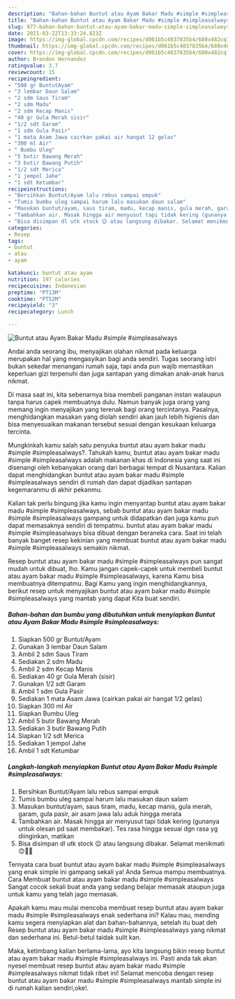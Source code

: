 ```yaml
---
description: "Bahan-bahan Buntut atau Ayam Bakar Madu #simple #simpleasalways yang enak dan Mudah Dibuat"
title: "Bahan-bahan Buntut atau Ayam Bakar Madu #simple #simpleasalways yang enak dan Mudah Dibuat"
slug: 977-bahan-bahan-buntut-atau-ayam-bakar-madu-simple-simpleasalways-yang-enak-dan-mudah-dibuat
date: 2021-03-22T13:33:24.823Z
image: https://img-global.cpcdn.com/recipes/d061b5c4037835b4/680x482cq70/buntut-atau-ayam-bakar-madu-simple-simpleasalways-foto-resep-utama.jpg
thumbnail: https://img-global.cpcdn.com/recipes/d061b5c4037835b4/680x482cq70/buntut-atau-ayam-bakar-madu-simple-simpleasalways-foto-resep-utama.jpg
cover: https://img-global.cpcdn.com/recipes/d061b5c4037835b4/680x482cq70/buntut-atau-ayam-bakar-madu-simple-simpleasalways-foto-resep-utama.jpg
author: Brandon Hernandez
ratingvalue: 3.7
reviewcount: 15
recipeingredient:
- "500 gr BuntutAyam"
- "3 lembar Daun Salam"
- "2 sdm Saus Tiram"
- "2 sdm Madu"
- "2 sdm Kecap Manis"
- "40 gr Gula Merah sisir"
- "1/2 sdt Garam"
- "1 sdm Gula Pasir"
- "1 mata Asam Jawa cairkan pakai air hangat 12 gelas"
- "300 ml Air"
- " Bumbu Uleg"
- "5 butir Bawang Merah"
- "3 butir Bawang Putih"
- "1/2 sdt Merica"
- "1 jempol Jahe"
- "1 sdt Ketumbar"
recipeinstructions:
- "Bersihkan Buntut/Ayam lalu rebus sampai empuk"
- "Tumis bumbu uleg sampai harum lalu masukan daun salam"
- "Masukan buntut/ayam, saus tiram, madu, kecap manis, gula merah, garam, gula pasir, air asam jawa lalu aduk hingga merata"
- "Tambahkan air. Masak hingga air menyusut tapi tidak kering (gunanya untuk olesan pd saat membakar). Tes rasa hingga sesuai dgn rasa yg diinginkan, matikan"
- "Bisa disimpan dl utk stock 😉 atau langsung dibakar. Selamat menikmati 😊👍🏻"
categories:
- Resep
tags:
- buntut
- atau
- ayam

katakunci: buntut atau ayam 
nutrition: 197 calories
recipecuisine: Indonesian
preptime: "PT13M"
cooktime: "PT52M"
recipeyield: "3"
recipecategory: Lunch

---
```



![Buntut atau Ayam Bakar Madu #simple #simpleasalways](https://img-global.cpcdn.com/recipes/d061b5c4037835b4/680x482cq70/buntut-atau-ayam-bakar-madu-simple-simpleasalways-foto-resep-utama.jpg)

Andai anda seorang ibu, menyajikan olahan nikmat pada keluarga merupakan hal yang mengasyikan bagi anda sendiri. Tugas seorang istri bukan sekedar menangani rumah saja, tapi anda pun wajib memastikan keperluan gizi terpenuhi dan juga santapan yang dimakan anak-anak harus nikmat.

Di masa  saat ini, kita sebenarnya bisa membeli panganan instan walaupun tanpa harus capek membuatnya dulu. Namun banyak juga orang yang memang ingin menyajikan yang terenak bagi orang tercintanya. Pasalnya, menghidangkan masakan yang diolah sendiri akan jauh lebih higienis dan bisa menyesuaikan makanan tersebut sesuai dengan kesukaan keluarga tercinta. 



Mungkinkah kamu salah satu penyuka buntut atau ayam bakar madu #simple #simpleasalways?. Tahukah kamu, buntut atau ayam bakar madu #simple #simpleasalways adalah makanan khas di Indonesia yang saat ini disenangi oleh kebanyakan orang dari berbagai tempat di Nusantara. Kalian dapat menghidangkan buntut atau ayam bakar madu #simple #simpleasalways sendiri di rumah dan dapat dijadikan santapan kegemaranmu di akhir pekanmu.

Kalian tak perlu bingung jika kamu ingin menyantap buntut atau ayam bakar madu #simple #simpleasalways, sebab buntut atau ayam bakar madu #simple #simpleasalways gampang untuk didapatkan dan juga kamu pun dapat memasaknya sendiri di tempatmu. buntut atau ayam bakar madu #simple #simpleasalways bisa dibuat dengan beraneka cara. Saat ini telah banyak banget resep kekinian yang membuat buntut atau ayam bakar madu #simple #simpleasalways semakin nikmat.

Resep buntut atau ayam bakar madu #simple #simpleasalways pun sangat mudah untuk dibuat, lho. Kamu jangan capek-capek untuk membeli buntut atau ayam bakar madu #simple #simpleasalways, karena Kamu bisa membuatnya ditempatmu. Bagi Kamu yang ingin menghidangkannya, berikut resep untuk menyajikan buntut atau ayam bakar madu #simple #simpleasalways yang mantab yang dapat Kita buat sendiri.

<!--inarticleads1-->

##### Bahan-bahan dan bumbu yang dibutuhkan untuk menyiapkan Buntut atau Ayam Bakar Madu #simple #simpleasalways:

1. Siapkan 500 gr Buntut/Ayam
1. Gunakan 3 lembar Daun Salam
1. Ambil 2 sdm Saus Tiram
1. Sediakan 2 sdm Madu
1. Ambil 2 sdm Kecap Manis
1. Sediakan 40 gr Gula Merah (sisir)
1. Gunakan 1/2 sdt Garam
1. Ambil 1 sdm Gula Pasir
1. Sediakan 1 mata Asam Jawa (cairkan pakai air hangat 1/2 gelas)
1. Siapkan 300 ml Air
1. Siapkan  Bumbu Uleg
1. Ambil 5 butir Bawang Merah
1. Sediakan 3 butir Bawang Putih
1. Siapkan 1/2 sdt Merica
1. Sediakan 1 jempol Jahe
1. Ambil 1 sdt Ketumbar




<!--inarticleads2-->

##### Langkah-langkah menyiapkan Buntut atau Ayam Bakar Madu #simple #simpleasalways:

1. Bersihkan Buntut/Ayam lalu rebus sampai empuk
1. Tumis bumbu uleg sampai harum lalu masukan daun salam
1. Masukan buntut/ayam, saus tiram, madu, kecap manis, gula merah, garam, gula pasir, air asam jawa lalu aduk hingga merata
1. Tambahkan air. Masak hingga air menyusut tapi tidak kering (gunanya untuk olesan pd saat membakar). Tes rasa hingga sesuai dgn rasa yg diinginkan, matikan
1. Bisa disimpan dl utk stock 😉 atau langsung dibakar. Selamat menikmati 😊👍🏻




Ternyata cara buat buntut atau ayam bakar madu #simple #simpleasalways yang enak simple ini gampang sekali ya! Anda Semua mampu membuatnya. Cara Membuat buntut atau ayam bakar madu #simple #simpleasalways Sangat cocok sekali buat anda yang sedang belajar memasak ataupun juga untuk kamu yang telah jago memasak.

Apakah kamu mau mulai mencoba membuat resep buntut atau ayam bakar madu #simple #simpleasalways enak sederhana ini? Kalau mau, mending kamu segera menyiapkan alat dan bahan-bahannya, setelah itu buat deh Resep buntut atau ayam bakar madu #simple #simpleasalways yang nikmat dan sederhana ini. Betul-betul taidak sulit kan. 

Maka, ketimbang kalian berlama-lama, ayo kita langsung bikin resep buntut atau ayam bakar madu #simple #simpleasalways ini. Pasti anda tak akan nyesel membuat resep buntut atau ayam bakar madu #simple #simpleasalways nikmat tidak ribet ini! Selamat mencoba dengan resep buntut atau ayam bakar madu #simple #simpleasalways mantab simple ini di rumah kalian sendiri,oke!.

